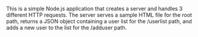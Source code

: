 This is a simple Node.js application that creates a server and handles 3 different HTTP requests. The server serves a sample HTML file for the root path, returns a JSON object containing a user list for the /userlist path, and adds a new user to the list for the /adduser path.